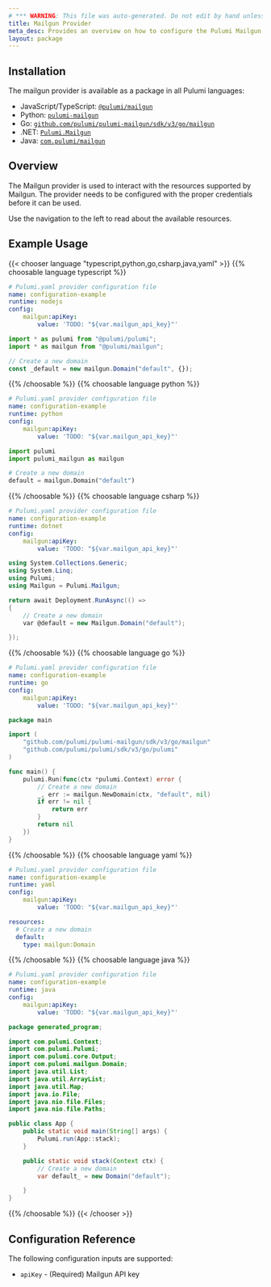 ```yaml
---
# *** WARNING: This file was auto-generated. Do not edit by hand unless you're certain you know what you are doing! ***
title: Mailgun Provider
meta_desc: Provides an overview on how to configure the Pulumi Mailgun provider.
layout: package
---
```

## Installation

The mailgun provider is available as a package in all Pulumi languages:

* JavaScript/TypeScript: [`@pulumi/mailgun`](https://www.npmjs.com/package/@pulumi/mailgun)
* Python: [`pulumi-mailgun`](https://pypi.org/project/pulumi-mailgun/)
* Go: [`github.com/pulumi/pulumi-mailgun/sdk/v3/go/mailgun`](https://github.com/pulumi/pulumi-mailgun)
* .NET: [`Pulumi.Mailgun`](https://www.nuget.org/packages/Pulumi.Mailgun)
* Java: [`com.pulumi/mailgun`](https://central.sonatype.com/artifact/com.pulumi/mailgun)
## Overview

The Mailgun provider is used to interact with the
resources supported by Mailgun. The provider needs to be configured
with the proper credentials before it can be used.

Use the navigation to the left to read about the available resources.
## Example Usage

{{< chooser language "typescript,python,go,csharp,java,yaml" >}}
{{% choosable language typescript %}}
```yaml
# Pulumi.yaml provider configuration file
name: configuration-example
runtime: nodejs
config:
    mailgun:apiKey:
        value: 'TODO: "${var.mailgun_api_key}"'

```
```typescript
import * as pulumi from "@pulumi/pulumi";
import * as mailgun from "@pulumi/mailgun";

// Create a new domain
const _default = new mailgun.Domain("default", {});
```
{{% /choosable %}}
{{% choosable language python %}}
```yaml
# Pulumi.yaml provider configuration file
name: configuration-example
runtime: python
config:
    mailgun:apiKey:
        value: 'TODO: "${var.mailgun_api_key}"'

```
```python
import pulumi
import pulumi_mailgun as mailgun

# Create a new domain
default = mailgun.Domain("default")
```
{{% /choosable %}}
{{% choosable language csharp %}}
```yaml
# Pulumi.yaml provider configuration file
name: configuration-example
runtime: dotnet
config:
    mailgun:apiKey:
        value: 'TODO: "${var.mailgun_api_key}"'

```
```csharp
using System.Collections.Generic;
using System.Linq;
using Pulumi;
using Mailgun = Pulumi.Mailgun;

return await Deployment.RunAsync(() =>
{
    // Create a new domain
    var @default = new Mailgun.Domain("default");

});

```
{{% /choosable %}}
{{% choosable language go %}}
```yaml
# Pulumi.yaml provider configuration file
name: configuration-example
runtime: go
config:
    mailgun:apiKey:
        value: 'TODO: "${var.mailgun_api_key}"'

```
```go
package main

import (
	"github.com/pulumi/pulumi-mailgun/sdk/v3/go/mailgun"
	"github.com/pulumi/pulumi/sdk/v3/go/pulumi"
)

func main() {
	pulumi.Run(func(ctx *pulumi.Context) error {
		// Create a new domain
		_, err := mailgun.NewDomain(ctx, "default", nil)
		if err != nil {
			return err
		}
		return nil
	})
}
```
{{% /choosable %}}
{{% choosable language yaml %}}
```yaml
# Pulumi.yaml provider configuration file
name: configuration-example
runtime: yaml
config:
    mailgun:apiKey:
        value: 'TODO: "${var.mailgun_api_key}"'

```
```yaml
resources:
  # Create a new domain
  default:
    type: mailgun:Domain
```
{{% /choosable %}}
{{% choosable language java %}}
```yaml
# Pulumi.yaml provider configuration file
name: configuration-example
runtime: java
config:
    mailgun:apiKey:
        value: 'TODO: "${var.mailgun_api_key}"'

```
```java
package generated_program;

import com.pulumi.Context;
import com.pulumi.Pulumi;
import com.pulumi.core.Output;
import com.pulumi.mailgun.Domain;
import java.util.List;
import java.util.ArrayList;
import java.util.Map;
import java.io.File;
import java.nio.file.Files;
import java.nio.file.Paths;

public class App {
    public static void main(String[] args) {
        Pulumi.run(App::stack);
    }

    public static void stack(Context ctx) {
        // Create a new domain
        var default_ = new Domain("default");

    }
}
```
{{% /choosable %}}
{{< /chooser >}}
## Configuration Reference

The following configuration inputs are supported:

* `apiKey` - (Required) Mailgun API key